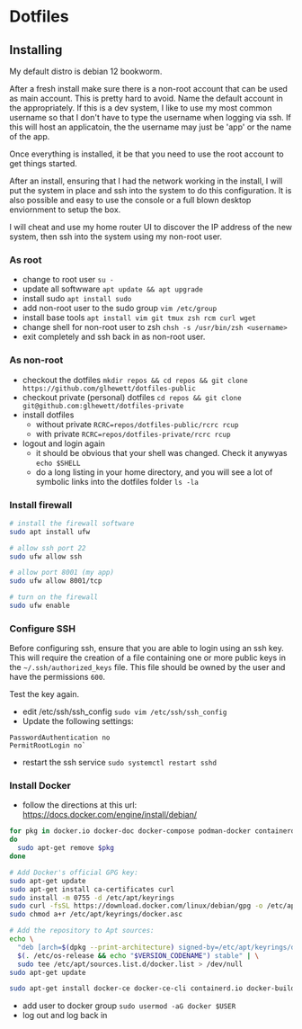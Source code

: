 # Dotfiles

## Installing

My default distro is debian 12 bookworm.

After a fresh install make sure there is a non-root account that can be used as main account. This is pretty hard to avoid.  Name the default account in the appropriately. If this is a dev system, I like to use my most common username so that I don't have to type the username when logging via ssh.  If this will host an applicatoin, the the username may just be 'app' or the name of the app.

Once everything is installed, it be that you need to use the root account to get things started.

After an install, ensuring that I had the network working in the install, I will put the system in place and ssh into the system to do this configuration.  It is also possible and easy to use the console or a full blown desktop enviornment to setup the box.

I will cheat and use my home router UI to discover the IP address of the new system, then ssh into the system using my non-root user.

### As root

* change to root user `su -`
* update all softwware `apt update && apt upgrade`
* install sudo `apt install sudo`
* add non-root user to the sudo group `vim /etc/group`
* install base tools `apt install vim git tmux zsh rcm curl wget`
* change shell for non-root user to zsh `chsh -s /usr/bin/zsh <username>`
* exit completely and ssh back in as non-root user.

### As non-root

* checkout the dotfiles `mkdir repos && cd repos && git clone https://github.com/glhewett/dotfiles-public`
* checkout private (personal) dotfiles `cd repos && git clone git@github.com:glhewett/dotfiles-private`
* install dotfiles
  * without private `RCRC=repos/dotfiles-public/rcrc rcup`
  * with private `RCRC=repos/dotfiles-private/rcrc rcup`
* logout and login again
  * it should be obvious that your shell was changed.  Check it anywyas `echo $SHELL`
  * do a long listing in your home directory, and you will see a lot of symbolic links into the dotfiles folder `ls -la`

### Install firewall

```bash
# install the firewall software
sudo apt install ufw

# allow ssh port 22
sudo ufw allow ssh

# allow port 8001 (my app)
sudo ufw allow 8001/tcp

# turn on the firewall
sudo ufw enable
```

### Configure SSH

Before configuring ssh, ensure that you are able to login using an ssh key.  This will require the creation of a file containing one or more public keys in the `~/.ssh/authorized_keys` file.  This file should be owned by the user and have the permissions `600`.

Test the key again.

* edit /etc/ssh/ssh_config `sudo vim /etc/ssh/ssh_config`
* Update the following settings:

```
PasswordAuthentication no
PermitRootLogin no`
```

* restart the ssh service `sudo systemctl restart sshd`

### Install Docker

* follow the directions at this url: https://docs.docker.com/engine/install/debian/

```sh
for pkg in docker.io docker-doc docker-compose podman-docker containerd runc
do
  sudo apt-get remove $pkg
done

# Add Docker's official GPG key:
sudo apt-get update
sudo apt-get install ca-certificates curl
sudo install -m 0755 -d /etc/apt/keyrings
sudo curl -fsSL https://download.docker.com/linux/debian/gpg -o /etc/apt/keyrings/docker.asc
sudo chmod a+r /etc/apt/keyrings/docker.asc

# Add the repository to Apt sources:
echo \
  "deb [arch=$(dpkg --print-architecture) signed-by=/etc/apt/keyrings/docker.asc] https://download.docker.com/linux/debian \
  $(. /etc/os-release && echo "$VERSION_CODENAME") stable" | \
  sudo tee /etc/apt/sources.list.d/docker.list > /dev/null
sudo apt-get update

sudo apt-get install docker-ce docker-ce-cli containerd.io docker-buildx-plugin docker-compose-plugin
```

* add user to docker group `sudo usermod -aG docker $USER`
* log out and log back in

